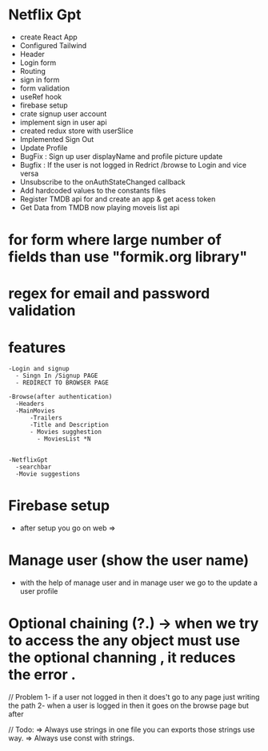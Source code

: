 
# Netflix Gpt
- create React App
- Configured Tailwind
- Header
- Login form
- Routing
- sign in form
- form validation
- useRef hook
- firebase setup
- crate signup  user account   
- implement sign in user api
- created redux store with userSlice
- Implemented Sign Out
- Update Profile
- BugFix : Sign up user displayName and profile picture update
- Bugfix : If the user is not logged in Redrict /browse to Login and vice versa
- Unsubscribe to the onAuthStateChanged callback
- Add hardcoded values to the constants files
- Register TMDB  api for and create an app & get acess token
- Get Data from TMDB now playing moveis list api

# for form where large number of fields than use "formik.org library"
# regex for email and password validation
# features
    -Login and signup
      - Singn In /Signup PAGE
      - REDIRECT TO BROWSER PAGE

    -Browse(after authentication)
      -Headers
      -MainMovies
          -Trailers
          -Title and Description
          - Movies sugghestion
            - MoviesList *N
         

    -NetflixGpt
      -searchbar
      -Movie suggestions

# Firebase setup
  - after setup you go on web => 
# Manage user (show the user name)
  - with the help of manage user  and in manage user we go to the update a user profile 
# Optional chaining (?.) -> when we try to access the any object must use the optional channing , it reduces the error .

// Problem
  1- if a user not logged in then it does't go to any page just writing the path
  2- when a user is logged in then it goes on the browse page but after 

// Todo:
  => Always use strings in one file you can exports those strings use way.
  => Always use const with strings.